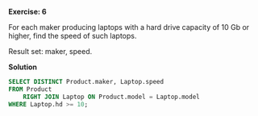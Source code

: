 **Exercise: 6**

For each maker producing laptops with a hard drive capacity of 10 Gb or higher, find the speed of such laptops. 

Result set: maker, speed.

**Solution**

```sql
SELECT DISTINCT Product.maker, Laptop.speed
FROM Product
	RIGHT JOIN Laptop ON Product.model = Laptop.model
WHERE Laptop.hd >= 10;
```
